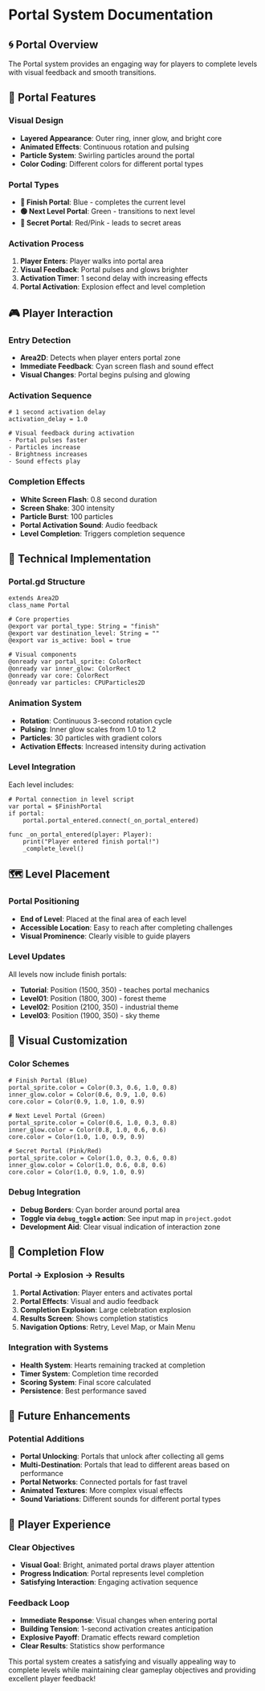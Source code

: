 # Portal System Documentation

## 🌀 Portal Overview

The Portal system provides an engaging way for players to complete levels with visual feedback and smooth transitions.

## 🎯 Portal Features

### **Visual Design**
- **Layered Appearance**: Outer ring, inner glow, and bright core
- **Animated Effects**: Continuous rotation and pulsing
- **Particle System**: Swirling particles around the portal
- **Color Coding**: Different colors for different portal types

### **Portal Types**
- **🔵 Finish Portal**: Blue - completes the current level
- **🟢 Next Level Portal**: Green - transitions to next level
- **🔴 Secret Portal**: Red/Pink - leads to secret areas

### **Activation Process**
1. **Player Enters**: Player walks into portal area
2. **Visual Feedback**: Portal pulses and glows brighter
3. **Activation Timer**: 1 second delay with increasing effects
4. **Portal Activation**: Explosion effect and level completion

## 🎮 Player Interaction

### **Entry Detection**
- **Area2D**: Detects when player enters portal zone
- **Immediate Feedback**: Cyan screen flash and sound effect
- **Visual Changes**: Portal begins pulsing and glowing

### **Activation Sequence**
```gdscript
# 1 second activation delay
activation_delay = 1.0

# Visual feedback during activation
- Portal pulses faster
- Particles increase
- Brightness increases
- Sound effects play
```

### **Completion Effects**
- **White Screen Flash**: 0.8 second duration
- **Screen Shake**: 300 intensity
- **Particle Burst**: 100 particles
- **Portal Activation Sound**: Audio feedback
- **Level Completion**: Triggers completion sequence

## 🔧 Technical Implementation

### **Portal.gd Structure**
```gdscript
extends Area2D
class_name Portal

# Core properties
@export var portal_type: String = "finish"
@export var destination_level: String = ""
@export var is_active: bool = true

# Visual components
@onready var portal_sprite: ColorRect
@onready var inner_glow: ColorRect
@onready var core: ColorRect
@onready var particles: CPUParticles2D
```

### **Animation System**
- **Rotation**: Continuous 3-second rotation cycle
- **Pulsing**: Inner glow scales from 1.0 to 1.2
- **Particles**: 30 particles with gradient colors
- **Activation Effects**: Increased intensity during activation

### **Level Integration**
Each level includes:
```gdscript
# Portal connection in level script
var portal = $FinishPortal
if portal:
    portal.portal_entered.connect(_on_portal_entered)

func _on_portal_entered(player: Player):
    print("Player entered finish portal!")
    _complete_level()
```

## 🗺️ Level Placement

### **Portal Positioning**
- **End of Level**: Placed at the final area of each level
- **Accessible Location**: Easy to reach after completing challenges
- **Visual Prominence**: Clearly visible to guide players

### **Level Updates**
All levels now include finish portals:
- **Tutorial**: Position (1500, 350) - teaches portal mechanics
- **Level01**: Position (1800, 300) - forest theme
- **Level02**: Position (2100, 350) - industrial theme  
- **Level03**: Position (1900, 350) - sky theme

## 🎨 Visual Customization

### **Color Schemes**
```gdscript
# Finish Portal (Blue)
portal_sprite.color = Color(0.3, 0.6, 1.0, 0.8)
inner_glow.color = Color(0.6, 0.9, 1.0, 0.6)
core.color = Color(0.9, 1.0, 1.0, 0.9)

# Next Level Portal (Green)
portal_sprite.color = Color(0.6, 1.0, 0.3, 0.8)
inner_glow.color = Color(0.8, 1.0, 0.6, 0.6)
core.color = Color(1.0, 1.0, 0.9, 0.9)

# Secret Portal (Pink/Red)
portal_sprite.color = Color(1.0, 0.3, 0.6, 0.8)
inner_glow.color = Color(1.0, 0.6, 0.8, 0.6)
core.color = Color(1.0, 0.9, 1.0, 0.9)
```

### **Debug Integration**
- **Debug Borders**: Cyan border around portal area
- **Toggle via `debug_toggle` action**: See input map in `project.godot`
- **Development Aid**: Clear visual indication of interaction zone

## 🔄 Completion Flow

### **Portal → Explosion → Results**
1. **Portal Activation**: Player enters and activates portal
2. **Portal Effects**: Visual and audio feedback
3. **Completion Explosion**: Large celebration explosion
4. **Results Screen**: Shows completion statistics
5. **Navigation Options**: Retry, Level Map, or Main Menu

### **Integration with Systems**
- **Health System**: Hearts remaining tracked at completion
- **Timer System**: Completion time recorded
- **Scoring System**: Final score calculated
- **Persistence**: Best performance saved

## 🚀 Future Enhancements

### **Potential Additions**
- **Portal Unlocking**: Portals that unlock after collecting all gems
- **Multi-Destination**: Portals that lead to different areas based on performance
- **Portal Networks**: Connected portals for fast travel
- **Animated Textures**: More complex visual effects
- **Sound Variations**: Different sounds for different portal types

## 🎯 Player Experience

### **Clear Objectives**
- **Visual Goal**: Bright, animated portal draws player attention
- **Progress Indication**: Portal represents level completion
- **Satisfying Interaction**: Engaging activation sequence

### **Feedback Loop**
- **Immediate Response**: Visual changes when entering portal
- **Building Tension**: 1-second activation creates anticipation
- **Explosive Payoff**: Dramatic effects reward completion
- **Clear Results**: Statistics show performance

This portal system creates a satisfying and visually appealing way to complete levels while maintaining clear gameplay objectives and providing excellent player feedback!
